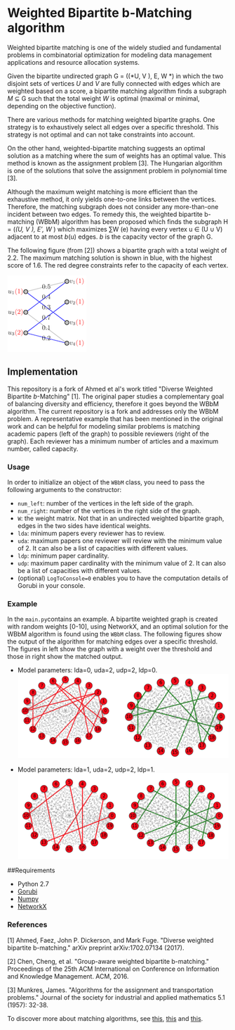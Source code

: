 # Weighted Bipartite b-Matching algorithm

Weighted bipartite matching is one of the widely studied and fundamental problems in combinatorial optimization for modeling data management applications and resource allocation systems.

Given the bipartite undirected graph G = ((*U, V ), E, W *) in which the two disjoint sets of vertices *U* and *V* are fully connected with edges which are weighted based on a score, a bipartite matching algorithm finds a subgraph *M*  ⊆ G such that the total weight *W* is optimal (maximal or minimal, depending on the objective function). 

There are various methods for matching weighted bipartite graphs. One strategy is to exhaustively select all edges over a specific threshold. This strategy is not optimal and can not take constraints into account. 

On the other hand, weighted-bipartite matching suggests an optimal solution as a matching where the sum of weights has an optimal value. This method is known as the assignment problem [3]. The Hungarian algorithm is one of the solutions that solve the assignment problem in polynomial time [3].

Although the maximum weight matching is more efficient than the exhaustive method, it only yields one-to-one links between the vertices. Therefore, the matching subgraph does not consider any more-than-one incident between two edges. To remedy this, the weighted bipartite b-matching (WBbM) algorithm has been proposed which finds the subgraph H = (*(U, V ), E′, W* ) which maximizes ∑W (e) having every vertex u ∈ (U ∪ V) adjacent to at most *b*(u) edges. *b* is the capacity vector of the graph G. 

The following figure (from [2]) shows a bipartite graph with a total weight of 2.2. The maximum matching solution is shown in blue, with the highest score of 1.6. The red degree constraints refer to the capacity of each vertex. 

![bipartite_b_matching_chen_et_al](https://github.com/sinaahmadi/Bipartite_b_matching/blob/master/figures/Chen_et_al_fig1.png)

## Implementation

This repository is a fork of Ahmed et al's work titled "Diverse Weighted Bipartite *b*-Matching" [1]. The original paper studies a complementary goal of balancing diversity and efficiency, therefore it goes beyond the WBbM algorithm. The current repository is a fork and addresses only the WBbM problem. A representative example that has been mentioned in the original work and can be helpful for modeling similar problems is matching academic papers (left of the graph) to possible reviewers (right of the graph). Each reviewer has a minimum number of articles and a maximum number, called capacity. 

### Usage

In order to initialize an object of the `WBbM` class, you need to pass the following arguments to the constructor:
- `num_left`: number of the vertices in the left side of the graph.
- `num_right`: number of the vertices in the right side of the graph. 
- `W`: the weight matrix. Not that in an undirected weighted bipartite graph, edges in the two sides have identical weights. 
- `lda`: minimum papers every reviewer has to review.
- `uda`: maximum papers one reviewer will review with the minimum value of 2. It can also be a list of capacities with different values.
- `ldp`: minimum paper cardinality. 
- `udp`: maximum paper cardinality with the minimum value of 2. It can also be a list of capacities with different values.
- (optional) `LogToConsole=0` enables you to have the computation details of Gorubi in your console.

### Example
In the `main.py`contains an example. A bipartite weighted graph is created with random weights [0-10], using NetworkX, and an optimal solution for the WBbM algorithm is found using the `WBbM` class. The following figures show the output of the algorithm for matching edges over a specific threshold. The figures in left show the graph with a weight over the threshold and those in right show the matched output. 
- Model parameters: lda=0, uda=2, udp=2, ldp=0.
![WBbM_1](https://github.com/sinaahmadi/Bipartite_b_matching/blob/master/figures/figure_0220.png)

- Model parameters: lda=1, uda=2, udp=2, ldp=1.
![WBbM_1](https://github.com/sinaahmadi/Bipartite_b_matching/blob/master/figures/figure_1221.png)

##Requirements
- Python 2.7
- [Gorubi](http://www.gurobi.com/)
- [Numpy](http://www.numpy.org/)
- [NetworkX](http://networkx.github.io/)

### References
[1] Ahmed, Faez, John P. Dickerson, and Mark Fuge. "Diverse weighted bipartite b-matching." arXiv preprint arXiv:1702.07134 (2017).

[2] Chen, Cheng, et al. "Group-aware weighted bipartite b-matching." Proceedings of the 25th ACM International on Conference on Information and Knowledge Management. ACM, 2016.

[3] Munkres, James. "Algorithms for the assignment and transportation problems." Journal of the society for industrial and applied mathematics 5.1 (1957): 32-38.

To discover more about matching algorithms, see [this](https://www.geeksforgeeks.org/maximum-bipartite-matching/), [this](http://www-sop.inria.fr/members/Frederic.Havet/Cours/matching.pdf) and [this](https://www.cse.ust.hk/~golin/COMP572/Notes/Matching.pdf).
